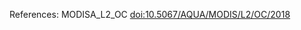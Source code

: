 References: MODISA_L2_OC [doi:10.5067/AQUA/MODIS/L2/OC/2018](https://doi.org/10.5067/AQUA/MODIS/L2/OC/2018)